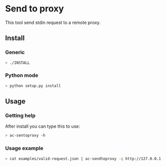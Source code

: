 # Send to proxy

This tool send stdin request to a remote proxy.

## Install

### Generic

```bash
> ./INSTALL
```

### Python mode


```bash
> python setup.py install
```

## Usage

### Getting help

After install you can type this to use:

```bash
> ac-sentoproxy -h
```

### Usage example

```bash
> cat examples/valid-request.json | ac-sendtoproxy -q http://127.0.0.1:9999
```